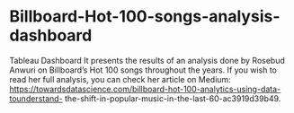 # Billboard-Hot-100-songs-analysis-dashboard
Tableau Dashboard
It presents the results of an analysis done by Rosebud
Anwuri on Billboard’s Hot 100 songs throughout the years. If you wish to
read her full analysis, you can check her article on Medium:
https://towardsdatascience.com/billboard-hot-100-analytics-using-data-tounderstand-
the-shift-in-popular-music-in-the-last-60-ac3919d39b49.
